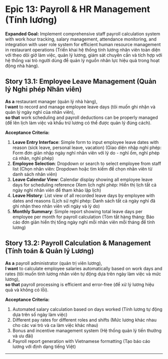 # Epic 13: Payroll & HR Management (Tính lương)

**Expanded Goal:** Implement comprehensive staff payroll calculation system with work hour tracking, salary management, attendance monitoring, and integration with user role system for efficient human resource management in restaurant operations (Triển khai hệ thống tính lương nhân viên toàn diện với theo dõi giờ làm việc, quản lý lương, giám sát chuyên cần và tích hợp với hệ thống vai trò người dùng để quản lý nguồn nhân lực hiệu quả trong hoạt động nhà hàng).

## Story 13.1: Employee Leave Management (Quản lý Nghỉ phép Nhân viên)
**As a** restaurant manager (quản lý nhà hàng),  
**I want** to record and manage employee leave days (tôi muốn ghi nhận và quản lý ngày nghỉ của nhân viên),  
**so that** work scheduling and payroll deductions can be properly managed (để lên lịch làm việc và khấu trừ lương có thể được quản lý đúng cách).

**Acceptance Criteria:**
1. **Leave Entry Interface**: Simple form to input employee leave dates with reason (sick leave, personal leave, vacation) (Giao diện nhập nghỉ phép: Form đơn giản nhập ngày nghỉ nhân viên với lý do - nghỉ ốm, nghỉ phép cá nhân, nghỉ phép)
2. **Employee Selection**: Dropdown or search to select employee from staff list (Chọn nhân viên: Dropdown hoặc tìm kiếm để chọn nhân viên từ danh sách nhân viên)
3. **Leave Calendar View**: Calendar display showing all employee leave days for scheduling reference (Xem lịch nghỉ phép: Hiển thị lịch tất cả ngày nghỉ nhân viên để tham khảo lập lịch)
4. **Leave History**: List view of all recorded leave days by employee with dates and reasons (Lịch sử nghỉ phép: Danh sách tất cả ngày nghỉ đã ghi nhận theo nhân viên với ngày và lý do)
5. **Monthly Summary**: Simple report showing total leave days per employee per month for payroll calculation (Tóm tắt hàng tháng: Báo cáo đơn giản hiển thị tổng ngày nghỉ mỗi nhân viên mỗi tháng để tính lương)

## Story 13.2: Payroll Calculation & Management (Tính toán & Quản lý Lương)
**As a** payroll administrator (quản trị viên lương),  
**I want** to calculate employee salaries automatically based on work days and rates (tôi muốn tính lương nhân viên tự động dựa trên ngày làm việc và mức lương),  
**so that** payroll processing is efficient and error-free (để xử lý lương hiệu quả và không có lỗi).

**Acceptance Criteria:**
1. Automated salary calculation based on days worked (Tính lương tự động dựa trên số ngày làm việc)
2. Different pay rates for different roles and shifts (Mức lương khác nhau cho các vai trò và ca làm việc khác nhau)
3. Bonus and incentive management system (Hệ thống quản lý tiền thưởng và ưu đãi)
4. Payroll report generation with Vietnamese formatting (Tạo báo cáo lương với định dạng tiếng Việt)

---
